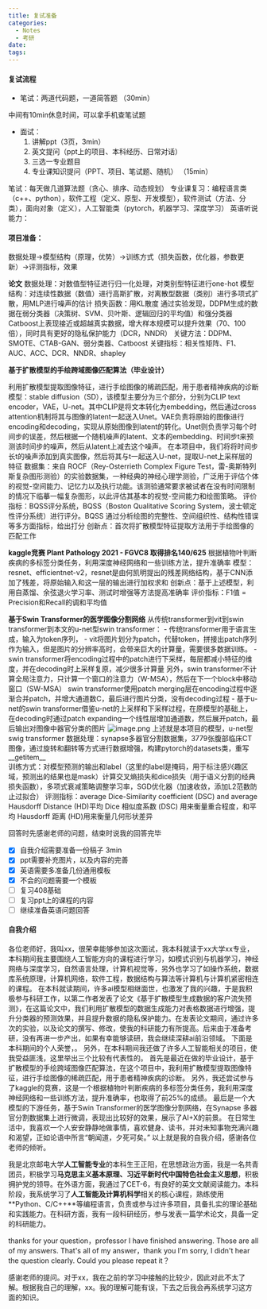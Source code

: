 ```yaml
---
title: 复试准备
categories:
  - Notes
  - 考研
date:
tags:
---
```

#### 复试流程
- 笔试：两道代码题，一道简答题
（30min）

中间有10min休息时间，可以拿手机查笔试题

- 面试：
	1. 讲解ppt（3页，3min）
	2. 英文提问（ppt上的项目、本科经历、日常对话）
	3. 三选一专业题目
	4. 专业课知识提问（PPT、项目、笔试题、随机）
（15min）



笔试：每天做几道算法题（贪心、排序、动态规划）
专业课复习：编程语言类（c++、python），软件工程（定义、原型、开发模型），软件测试（方法、分类），面向对象（定义），人工智能类（pytorch，机器学习、深度学习）
英语听说能力：


#### 项目准备：
数据处理->模型结构（原理，优势）->训练方式（损失函数，优化器，参数更新）->评测指标，效果


**论文**
数据处理：对数值型特征进行归一化处理，对类别型特征进行one-hot
模型结构：对连续性数据（数值）进行高斯扩散，对离散型数据（类别）进行多项式扩散，用MLP进行噪声的估计
损失函数：用KL散度
通过实验发现，DDPM生成的数据在弱分类器（决策树、SVM、贝叶斯、逻辑回归的平均值）和强分类器Catboost上表现接近或超越真实数据，增大样本规模可以提升效果（70、100倍），同时具有更好的隐私保护能力（DCR，NNDR）
关键方法：DDPM、SMOTE、CTAB-GAN、弱分类器、Catboost
关键指标：相关性矩阵、F1、AUC、ACC、DCR、NNDR、shapley


**基于扩散模型的手绘跨域图像匹配算法（毕业设计）**

利用扩散模型提取图像特征，进行手绘图像的稀疏匹配，用于患者精神疾病的诊断
模型：stable diffusion（SD），该模型主要分为三个部分，分别为CLIP text encoder，VAE，U-net。其中CLIP是将文本转化为embedding，然后通过cross attention机制将其与图像的latent一起送入Unet。VAE负责将原始的图像进行encoding和decoding，实现从原始图像到latent的转化。Unet则负责学习每个时间步的误差，然后根据一个随机噪声的latent、文本的embedding、时间步t来预测该时间步的噪声，然后从latent上减去这个噪声。
在本项目中，我们将将时间步长t的噪声添加到真实图像，然后将其与t一起送入U-net，提取U-net上采样层的特征
数据集：来自 ROCF（Rey-Osterrieth Complex Figure Test，雷-奥斯特列斯复杂图形测验）的实验数据集，一种经典的神经心理学测验，广泛用于评估个体的视觉-空间能力、记忆力以及执行功能。该测验通常要求被试者在没有时间限制的情况下临摹一幅复杂图形，以此评估其基本的视觉-空间能力和绘图策略。
评价指标：BQSS评分系统，BQSS（Boston Qualitative Scoring System，波士顿定性评分系统）进行评分。BQSS 通过分析绘图的完整性、空间组织性、结构性错误等多方面指标，给出打分
创新点：首次将扩散模型特征提取方法用于手绘图像的匹配工作

  
**kaggle竞赛 Plant Pathology 2021 - FGVC8 取得排名140/625**
根据植物叶判断疾病的多标签分类任务，利用深度神经网络和一些训练方法，提升准确率
模型：resnet、efficientnet-v2，resnet是由何凯明提出的残差网络结构，基于CNN添加了残差，将原始输入和这一层的输出进行加权求和
创新点：基于上述模型，利用自蒸馏、余弦退火学习率、测试时增强等方法提高准确率
评价指标：F1值 = Precision和Recall的调和平均值

  

**基于Swin Transformer的医学图像分割网络**
从传统transformer到vit到swin transformer到本文的u-net型swin transformer：
	- 传统transformer用于语言生成，输入为token序列，
	- vit将图片划分为patch，代替token，拼接出patch序列作为输入，但是图片的分辨率高时，会带来巨大的计算量，需要很多数据训练。
	- swin transformer将encoding过程中的patch进行下采样，每层都减小特征的维度，并在decoding时上采样复原，减少很多计算量
	  另外，swin transformer不计算全局注意力，只计算一个窗口的注意力（W-MSA），然后在下一个block中移动窗口（SW-MSA）
	  swin transformer使用patch merging层在encoding过程中逐渐合并patch，并增大通道数C，最后进行图片分类，没有decoding过程
	- 基于u-net的swin transformer借鉴u-net的上采样和下采样过程，在原模型的基础上，在decoding时通过patch expanding一个线性层增加通道数，然后展开patch，最后输出对图像中器官分类的图片
	![image.png](https://cdn.jsdelivr.net/gh/zhengyangWang1/image@main/img/20250307173907.png)
上述就是本项目的模型，u-net型swig transformer
数据处理：synapse多器官分割数据集，3779张腹部临床CT图像，通过旋转和翻转等方式进行数据增强，构建pytorch的datasets类，重写__getitem__  
训练方式：对模型预测的输出和label（这里的label是掩码，用于标注感兴趣区域，预测出的结果也是mask）计算交叉熵损失和dice损失（用于语义分割的经典损失函数），多项式衰减策略调整学习率，SGD优化器（加速收敛，添加L2范数防止过拟合）
评测指标：average Dice-Similarity coefficient (DSC) and average Hausdorff Distance (HD)平均 Dice 相似度系数 (DSC) 用来衡量重合程度，和平均 Hausdorff 距离 (HD)用来衡量几何形状差异







回答时先感谢老师的问题，结束时说我的回答完毕

- [x] 自我介绍需要准备一份稿子 3min
- [x] ppt需要补充图片，以及内容的完善
- [x] 英语需要多准备几份通用模板
- [x] 不会的问题需要一个模板
- [ ] 复习408基础
- [ ] 复习ppt上的课程的内容
- [ ] 继续准备英语问题回答

#### 自我介绍
各位老师好，我叫xx，很荣幸能够参加这次面试，我本科就读于xx大学xx专业，本科期间我主要围绕人工智能方向的课程进行学习，如模式识别与机器学习，神经网络与深度学习，自然语言处理，计算机视觉等，另外也学习了如操作系统，数据库系统原理，计算机网络，软件工程，数据结构与算法等计算机与计算机紧密相连的课程。
在本科就读期间，许多ai模型相继面世，也激发了我的兴趣，于是我积极参与科研工作，以第二作者发表了论文《基于扩散模型生成数据的客户流失预测》，在这篇论文中，我们利用扩散模型的数据生成能力对表格数据进行增强，提升分类器的预测效果，并且提升数据的隐私保护能力。在发表论文期间，通过许多次的实验，以及论文的撰写、修改，使我的科研能力有所提高。后来由于准备考研，没有再进一步产出，如果有幸能够读研，我会继续深耕ai前沿领域。
下面是本科期间的个人荣誉，。
另外，在本科期间我还做了许多人工智能相关的项目，使我受益匪浅，这里举出三个比较有代表性的。
首先是最近在做的毕业设计，基于扩散模型的手绘跨域图像匹配算法，在这个项目中，我利用扩散模型提取图像特征，进行手绘图像的稀疏匹配，用于患者精神疾病的诊断。
另外，我还尝试参与了kaggle的竞赛，这是一个根据植物叶判断疾病的多标签分类任务，我利用深度神经网络和一些训练方法，提升准确率，也取得了前25%的成绩。
最后是一个大模型的下游任务，基于Swin Transformer的医学图像分割网络，在Synapse 多器官分割数据集上进行微调，表现出比较好的效果，展示了AI+X的前景。
在日常生活中，我喜欢一个人安安静静地做事情，喜欢健身、读书，并对未知事物充满兴趣和渴望，正如论语中所言“朝闻道，夕死可矣。”
以上就是我的自我介绍，感谢各位老师的倾听。




我是北京邮电大学**人工智能专业**的本科生王正阳，在思想政治方面，我是一名共青团员，积极学习**马克思主义基本原理、习近平新时代中国特色社会主义思想**，积极拥护党的领导。在外语方面，我通过了CET-6，有良好的英文文献阅读能力。本科阶段，我系统学习了**人工智能及计算机科学**相关的核心课程，熟练使用**Python、C/C++**等编程语言，负责或参与过许多项目，具备扎实的理论基础和实践能力。在科研方面，我有一段科研经历，参与发表一篇学术论文，具备一定的科研能力。


thanks for your question，professor
I have finished answering.
Those are all of my answers.
That's all of my answer，thank you
I'm sorry, I didn't hear the question clearly. Could you please repeat it？


感谢老师的提问。对于xx，我在之前的学习中接触的比较少，因此对此不太了解。根据我自己的理解，xx。我的理解可能有误，下去之后我会再系统学习这方面的知识。

